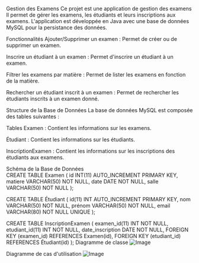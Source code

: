 Gestion des Examens 
Ce projet est une application de gestion des examens Il permet de gérer les examens, les étudiants et leurs inscriptions aux examens. L'application est développée en Java avec une base de données MySQL pour la persistance des données.

Fonctionnalités
Ajouter/Supprimer un examen : Permet de créer ou de supprimer un examen.

Inscrire un étudiant à un examen : Permet d'inscrire un étudiant à un examen.

Filtrer les examens par matière : Permet de lister les examens en fonction de la matière.

Rechercher un étudiant inscrit à un examen : Permet de rechercher les étudiants inscrits à un examen donné.

Structure de la Base de Données
La base de données MySQL est composée des tables suivantes :

Tables
Examen : Contient les informations sur les examens.

Étudiant : Contient les informations sur les étudiants.

InscriptionExamen : Contient les informations sur les inscriptions des étudiants aux examens.

Schéma de la Base de Données                                                                
CREATE TABLE Examen (
    id INT(11) AUTO_INCREMENT PRIMARY KEY,
    matiere VARCHAR(50) NOT NULL,
    date DATE NOT NULL,
    salle VARCHAR(50) NOT NULL
);

CREATE TABLE Étudiant (
    id(11) INT AUTO_INCREMENT PRIMARY KEY,
    nom VARCHAR(50) NOT NULL,
    prénom VARCHAR(50) NOT NULL,
    email VARCHAR(80) NOT NULL UNIQUE
);

CREATE TABLE InscriptionExamen (
    examen_id(11) INT NOT NULL,
    etudiant_id(11) INT NOT NULL,
    date_inscription DATE NOT NULL,
    FOREIGN KEY (examen_id) REFERENCES Examen(id),
    FOREIGN KEY (etudiant_id) REFERENCES Étudiant(id)
);
Diagramme de classe 
![Image](https://github.com/user-attachments/assets/b113f602-608c-40dc-9957-7b048ac5a5ee)

Diagramme de cas d'utilisation 
![Image](https://github.com/user-attachments/assets/fd92ac72-583f-4036-a9f3-81e233b39263)


